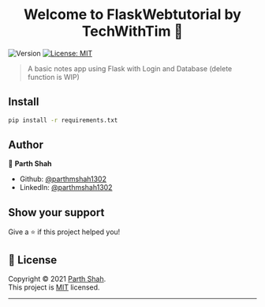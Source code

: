 <h1 align="center">Welcome to FlaskWebtutorial by TechWithTim 👋</h1>
<p>
  <img alt="Version" src="https://img.shields.io/badge/version-1.0.0-blue.svg?cacheSeconds=2592000" />
  <a href="https://github.com/kefranabg/readme-md-generator/blob/master/LICENSE" target="_blank">
    <img alt="License: MIT" src="https://img.shields.io/badge/License-MIT-yellow.svg" />
  </a>
</p>

> A basic notes app using Flask with Login and Database (delete function is WIP)

## Install

```sh
pip install -r requirements.txt
```

## Author

👤 **Parth Shah**


* Github: [@parthmshah1302](https://github.com/parthmshah1302)
* LinkedIn: [@parthmshah1302](https://linkedin.com/in/parthmshah1302)

## Show your support

Give a ⭐️ if this project helped you!

## 📝 License

Copyright © 2021 [Parth Shah](https://github.com/parthmshah1302).<br />
This project is [MIT](https://github.com/kefranabg/readme-md-generator/blob/master/LICENSE) licensed.

***
